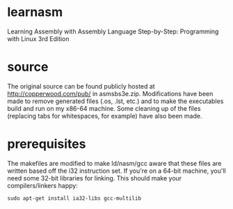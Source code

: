 # learnasm
Learning Assembly with Assembly Language Step-by-Step: Programming with Linux 3rd Edition

# source
The original source can be found publicly hosted at http://copperwood.com/pub/ in asmsbs3e.zip. Modifications have been made to remove generated files (.os, .lst, etc.) and to make the executables build and run on my x86-64 machine. Some cleaning up of the files (replacing tabs for whitespaces, for example) have also been made.

# prerequisites
The makefiles are modified to make ld/nasm/gcc aware that these files are written based off the i32 instruction set. If you're on a 64-bit machine, you'll need some 32-bit libraries for linking. This should make your compilers/linkers happy:

```
sudo apt-get install ia32-libs gcc-multilib
```

